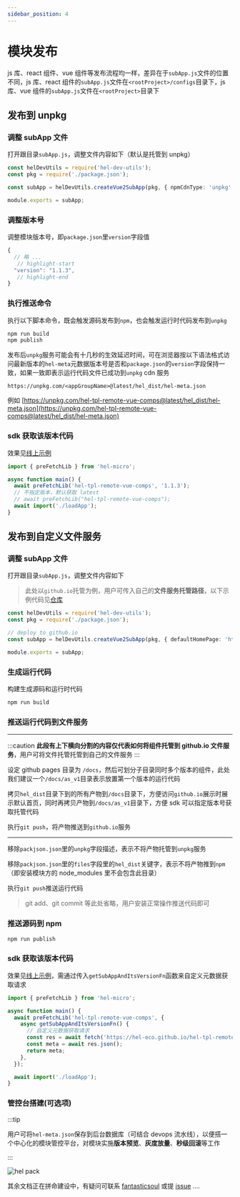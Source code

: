 ```yaml
---
sidebar_position: 4
---
```


# 模块发布

js 库、react 组件、vue 组件等发布流程均一样，差异在于`subApp.js`文件的位置不同，js 库、react 组件的`subApp.js`文件在`<rootProject>/configs`目录下，js 库、vue 组件的`subApp.js`文件在`<rootProject>`目录下

## 发布到 unpkg

### 调整 subApp 文件

打开跟目录`subApp.js`，调整文件内容如下（默认是托管到 unpkg）

```ts
const helDevUtils = require('hel-dev-utils');
const pkg = require('./package.json');

const subApp = helDevUtils.createVue2SubApp(pkg, { npmCdnType: 'unpkg' });

module.exports = subApp;
```

### 调整版本号

调整模块版本号，即`package.json`里`version`字段值

```js title="docusaurus.config.js"
{
  // 略 ...
   // highlight-start
  "version": "1.1.3",
   // highlight-end
}
```

### 执行推送命令

执行以下脚本命令，既会触发源码发布到`npm`，也会触发运行时代码发布到`unpkg`

```bash
npm run build
npm publish
```

发布后`unpkg`服务可能会有十几秒的生效延迟时间，可在浏览器按以下语法格式访问最新版本的`hel-meta`元数据版本号是否和`package.json`的`version`字段保持一致，如果一致即表示运行代码文件已成功到`unpkg` cdn 服务

```
https://unpkg.com/<appGroupName>@latest/hel_dist/hel-meta.json
```

例如 [https://unpkg.com/hel-tpl-remote-vue-comps@latest/hel_dist/hel-meta.json](https://unpkg.com/hel-tpl-remote-vue-comps@latest/hel_dist/hel-meta.json)

### sdk 获取该版本代码

效果见[线上示例](https://codesandbox.io/s/demo-load-remote-vue-comp-st0295?file=/src/main.js:0-577)

```ts
import { preFetchLib } from 'hel-micro';

async function main() {
  await preFetchLib('hel-tpl-remote-vue-comps', '1.1.3');
  // 不指定版本，默认获取 latest
  // await preFetchLib("hel-tpl-remote-vue-comps");
  await import('./loadApp');
}
```

## 发布到自定义文件服务

### 调整 subApp 文件

打开跟目录`subApp.js`，调整文件内容如下

> 此处以`github.io`托管为例，用户可传入自己的**文件服务托管路径**，以下示例代码见[仓库](https://github.com/hel-eco/hel-tpl-remote-vue-comp)

```ts
const helDevUtils = require('hel-dev-utils');
const pkg = require('./package.json');

// deploy to github.io
const subApp = helDevUtils.createVue2SubApp(pkg, { defaultHomePage: 'https://hel-eco.github.io/hel-tpl-remote-vue-comp/as_v1' });

module.exports = subApp;
```

### 生成运行代码

构建生成源码和运行时代码

```bash
npm run build
```

### 推送运行代码到文件服务

---

:::caution **此段有上下横向分割的内容仅代表如何将组件托管到 github.io 文件服务**，用户可将文件托管托管到自己的文件服务 :::

设定 github pages 目录为 `/docs`，然后可划分子目录同时多个版本的组件，此处我们建议一个`/docs/as_v1`目录表示放置第一个版本的运行代码

拷贝`hel_dist`目录下到的所有产物到`/docs`目录下，方便访问`github.io`展示时展示默认首页，同时再拷贝产物到`/docs/as_v1`目录下，方便 sdk 可以指定版本号获取托管代码

执行`git push`，将产物推送到`github.io`服务

---

移除`packjson.json`里的`unpkg`字段描述，表示不将产物托管到`unpkg`服务

移除`packjson.json`里的`files`字段里的`hel_dist`关键字，表示不将产物推到`npm`（即安装模块方的 node_modules 里不会包含此目录）

执行`git push`推送运行代码

> git add、git commit 等此处省略，用户安装正常操作推送代码即可

### 推送源码到 npm

```bash
npm run publish
```

### sdk 获取该版本代码

效果见[线上示例](https://codesandbox.io/s/demo-load-remote-vue-comp-st0295?file=/src/main.js:0-577)，需通过传入`getSubAppAndItsVersionFn`函数来自定义元数据获取请求

```ts
import { preFetchLib } from 'hel-micro';

async function main() {
  await preFetchLib('hel-tpl-remote-vue-comps', {
    async getSubAppAndItsVersionFn() {
      // 自定义元数据获取请求
      const res = await fetch('https://hel-eco.github.io/hel-tpl-remote-vue-comp/as_v1/hel-meta.json');
      const meta = await res.json();
      return meta;
    },
  });

  await import('./loadApp');
}
```

### 管控台搭建(可选项)

:::tip

用户可将`hel-meta.json`保存到后台数据库（可结合 devops 流水线），以便搭一个中心化的模块管控平台，对模块实施**版本预览**、**灰度放量**、**秒级回滚**等工作

:::

![hel pack](https://tnfe.gtimg.com/image/f13q7cuzxt_1652895450360.png)

其余文档正在拼命建设中，有疑问可联系 [fantasticsoul](https://github.com/fantasticsoul) 或提 [issue](https://github.com/tnfe/hel/issues) ....

